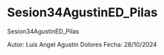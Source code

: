 # Sesion34AgustinED_Pilas

Sesion34AgustinED_Pilas

Autor: Luis Angel Agustin Dolores
Fecha: 28/10/2024
